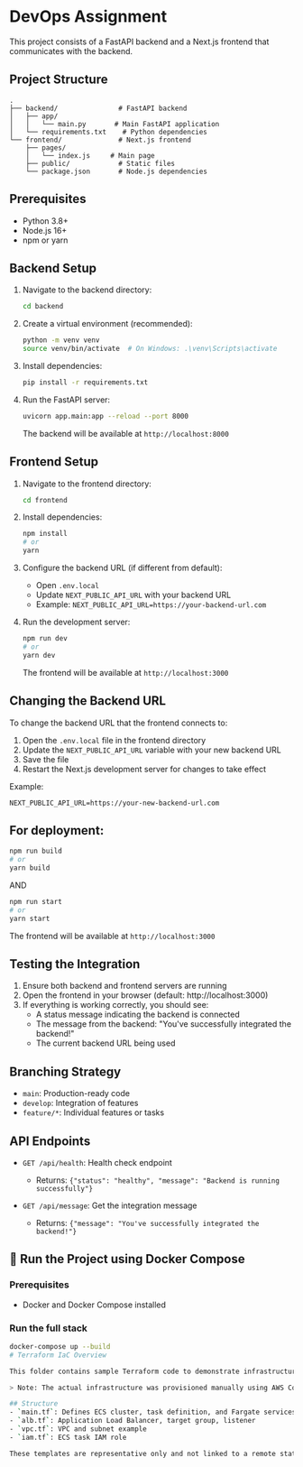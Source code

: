 # DevOps Assignment

This project consists of a FastAPI backend and a Next.js frontend that communicates with the backend.

## Project Structure

```
.
├── backend/               # FastAPI backend
│   ├── app/
│   │   └── main.py       # Main FastAPI application
│   └── requirements.txt    # Python dependencies
└── frontend/              # Next.js frontend
    ├── pages/
    │   └── index.js     # Main page
    ├── public/            # Static files
    └── package.json       # Node.js dependencies
```

## Prerequisites

- Python 3.8+
- Node.js 16+
- npm or yarn

## Backend Setup

1. Navigate to the backend directory:
   ```bash
   cd backend
   ```

2. Create a virtual environment (recommended):
   ```bash
   python -m venv venv
   source venv/bin/activate  # On Windows: .\venv\Scripts\activate
   ```

3. Install dependencies:
   ```bash
   pip install -r requirements.txt
   ```

4. Run the FastAPI server:
   ```bash
   uvicorn app.main:app --reload --port 8000
   ```

   The backend will be available at `http://localhost:8000`

## Frontend Setup

1. Navigate to the frontend directory:
   ```bash
   cd frontend
   ```

2. Install dependencies:
   ```bash
   npm install
   # or
   yarn
   ```

3. Configure the backend URL (if different from default):
   - Open `.env.local`
   - Update `NEXT_PUBLIC_API_URL` with your backend URL
   - Example: `NEXT_PUBLIC_API_URL=https://your-backend-url.com`

4. Run the development server:
   ```bash
   npm run dev
   # or
   yarn dev
   ```

   The frontend will be available at `http://localhost:3000`

## Changing the Backend URL

To change the backend URL that the frontend connects to:

1. Open the `.env.local` file in the frontend directory
2. Update the `NEXT_PUBLIC_API_URL` variable with your new backend URL
3. Save the file
4. Restart the Next.js development server for changes to take effect

Example:
```
NEXT_PUBLIC_API_URL=https://your-new-backend-url.com
```

## For deployment:
   ```bash
   npm run build
   # or
   yarn build
   ```

   AND

   ```bash
   npm run start
   # or
   yarn start
   ```

   The frontend will be available at `http://localhost:3000`

## Testing the Integration

1. Ensure both backend and frontend servers are running
2. Open the frontend in your browser (default: http://localhost:3000)
3. If everything is working correctly, you should see:
   - A status message indicating the backend is connected
   - The message from the backend: "You've successfully integrated the backend!"
   - The current backend URL being used
  
## Branching Strategy

- `main`: Production-ready code
- `develop`: Integration of features
- `feature/*`: Individual features or tasks


## API Endpoints

- `GET /api/health`: Health check endpoint
  - Returns: `{"status": "healthy", "message": "Backend is running successfully"}`

- `GET /api/message`: Get the integration message
  - Returns: `{"message": "You've successfully integrated the backend!"}`

## 🚀 Run the Project using Docker Compose

### Prerequisites
- Docker and Docker Compose installed

### Run the full stack
```bash
docker-compose up --build
# Terraform IaC Overview

This folder contains sample Terraform code to demonstrate infrastructure as code (IaC) for the assignment.

> Note: The actual infrastructure was provisioned manually using AWS Console and AWS CLI as per assignment requirements.

## Structure
- `main.tf`: Defines ECS cluster, task definition, and Fargate services
- `alb.tf`: Application Load Balancer, target group, listener
- `vpc.tf`: VPC and subnet example
- `iam.tf`: ECS task IAM role

These templates are representative only and not linked to a remote state file.

